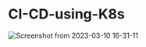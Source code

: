 # CI-CD-using-K8s
![Screenshot from 2023-03-10 16-31-11](https://user-images.githubusercontent.com/126205357/224299551-2167e10b-c7f8-490f-992e-c284aaa4fd6d.png)
